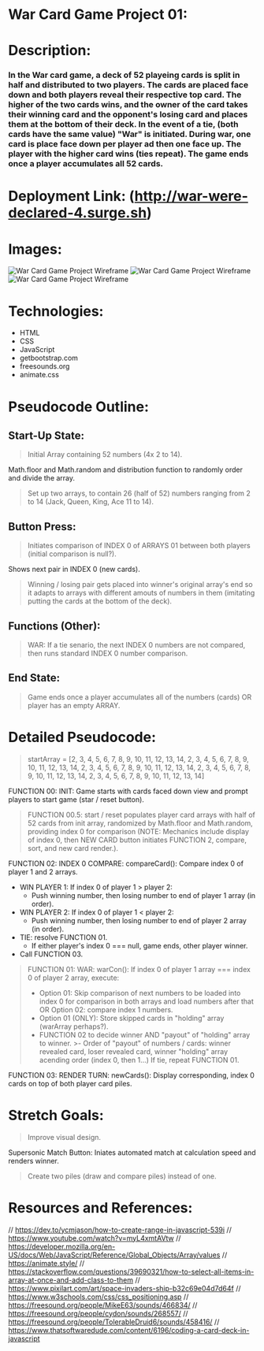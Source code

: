 # War Card Game Project 01:

# Description:
### In the War card game, a deck of 52 playeing cards is split in half and distributed to two players. The cards are placed face down and both players reveal their respective top card. The higher of the two cards wins, and the owner of the card takes their winning card and the opponent's losing card and places them at the bottom of their deck. In the event of a tie, (both cards have the same value) "War" is initiated. During war, one card is place face down per player ad then one face up. The player with the higher card wins (ties repeat). The game ends once a player accumulates all 52 cards.

# Deployment Link: (http://war-were-declared-4.surge.sh)

# Images:
![War Card Game Project Wireframe](images/warFrame.png)
![War Card Game Project Wireframe](images/shot.png)
![War Card Game Project Wireframe](images/shot2.png)

# Technologies:
- HTML
- CSS
- JavaScript
- getbootstrap.com
- freesounds.org
- animate.css

# Pseudocode Outline:

## Start-Up State:
> Initial Array containing 52 numbers (4x 2 to 14).

Math.floor and Math.random and distribution function to randomly order and divide the array.

>Set up two arrays, to contain 26 (half of 52) numbers ranging from 2 to 14 (Jack, Queen, King, Ace 11 to 14).

## Button Press:
>Initiates comparison of INDEX 0 of ARRAYS 01 between both players (initial comparison is null?).

Shows next pair in INDEX 0 (new cards).

>Winning / losing pair gets placed into winner's original array's end so it adapts to arrays with different amouts of numbers in them (imitating putting the cards at the bottom of the deck).

## Functions (Other):
>WAR: If a tie senario, the next INDEX 0 numbers are not compared, then runs standard INDEX 0 number comparison.

## End State:
>Game ends once a player accumulates all of the numbers (cards) OR player has an empty ARRAY.

# Detailed Pseudocode:
>startArray = [2, 3, 4, 5, 6, 7, 8, 9, 10, 11, 12, 13, 14, 2, 3, 4, 5, 6, 7, 8, 9, 10, 11, 12, 13, 14, 2, 3, 4, 5, 6, 7, 8, 9, 10, 11, 12, 13, 14, 2, 3, 4, 5, 6, 7, 8, 9, 10, 11, 12, 13, 14, 2, 3, 4, 5, 6, 7, 8, 9, 10, 11, 12, 13, 14]
 
FUNCTION 00: INIT: Game starts with cards faced down view and prompt players to start game (star / reset button).
 
>FUNCTION 00.5: start / reset populates player card arrays with half of 52 cards from init array, randomized by  Math.floor and Math.random, providing index 0 for comparison (NOTE: Mechanics include display of index 0, then NEW CARD button initiates FUNCTION 2, compare, sort, and new card render.).
 
FUNCTION 02: INDEX 0 COMPARE: compareCard(): Compare index 0 of player 1 and 2 arrays.
  - WIN PLAYER 1: If index 0 of player 1 > player 2:        
    - Push winning number, then losing number to end of player 1 array (in order).
  - WIN PLAYER 2: If index 0 of player 1 < player 2:
    - Push winning number, then losing number to end of player 2 array (in order).
  - TIE: resolve FUNCTION 01.
    - If either player's index 0 === null, game ends, other player winner.
  - Call FUNCTION 03.
 
>FUNCTION 01: WAR: warCon(): If index 0 of player 1 array === index 0 of player 2 array, execute:
  >- Option 01: Skip comparison of next numbers to be loaded into index 0 for comparison in both arrays and load numbers after that OR Option 02: compare index 1 numbers.
  >- Option 01 (ONLY): Store skipped cards in "holding" array (warArray perhaps?).
  >- FUNCTION 02 to decide winner AND "payout" of "holding" array to winner.
    >- Order of "payout" of numbers / cards: winner revealed card, loser revealed card, winner "holding" array acending order (index 0, then 1...)
   If tie, repeat FUNCTION 01.
 
FUNCTION 03: RENDER TURN: newCards(): Display corresponding, index 0 cards on top of both player card piles.

# Stretch Goals:
>Improve visual design.

Supersonic Match Button: Iniates automated match at calculation speed and renders winner.

>Create two piles (draw and compare piles) instead of one.

# Resources and References:
// https://dev.to/ycmjason/how-to-create-range-in-javascript-539i
// https://www.youtube.com/watch?v=myL4xmtAVtw
// https://developer.mozilla.org/en-US/docs/Web/JavaScript/Reference/Global_Objects/Array/values
// https://animate.style/
// https://stackoverflow.com/questions/39690321/how-to-select-all-items-in-array-at-once-and-add-class-to-them
// https://www.pixilart.com/art/space-invaders-ship-b32c69e04d7d64f
// https://www.w3schools.com/css/css_positioning.asp
// https://freesound.org/people/MikeE63/sounds/466834/
// https://freesound.org/people/cydon/sounds/268557/
// https://freesound.org/people/TolerableDruid6/sounds/458416/
// https://www.thatsoftwaredude.com/content/6196/coding-a-card-deck-in-javascript
 



